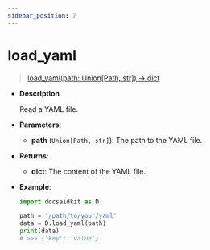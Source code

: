 ```yaml
---
sidebar_position: 7
---
```


# load_yaml

> [load_yaml(path: Union[Path, str]) -> dict](https://github.com/DocsaidLab/DocsaidKit/blob/012540eebaebb2718987dd3ec0f7dcf40f403caa/docsaidkit/utils/files_utils.py#L185)

- **Description**

    Read a YAML file.

- **Parameters**:
    - **path** (`Union[Path, str]`): The path to the YAML file.

- **Returns**:
    - **dict**: The content of the YAML file.

- **Example**:

    ```python
    import docsaidkit as D

    path = '/path/to/your/yaml'
    data = D.load_yaml(path)
    print(data)
    # >>> {'key': 'value'}
    ```
